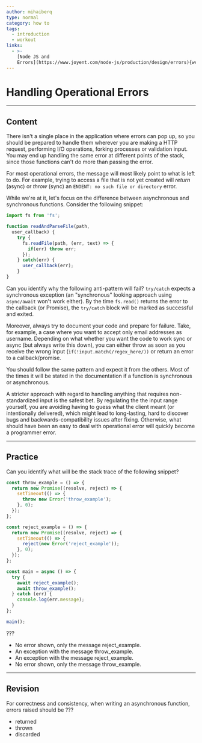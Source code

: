 ```yaml
---
author: mihaiberq
type: normal
category: how to
tags:
  - introduction
  - workout
links:
  - >-
    [Node JS and
    Errors](https://www.joyent.com/node-js/production/design/errors){website}
---
```


# Handling Operational Errors


---

## Content

There isn't a single place in the application where errors can pop up, so you should be prepared to handle them wherever you are making a HTTP request, performing I/O operations, forking processes or validation input. You may end up handling the same error at different points of the stack, since those functions can't do more than passing the error.

For most operational errors, the message will most likely point to what is left to do. For example, trying to access a file that is not yet created will *return* (async) or *throw* (sync) an `ENOENT: no such file or directory` error.

While we're at it, let's focus on the difference between asynchronous and synchronous functions. Consider the following snippet:

```javascript
import fs from 'fs';

function readAndParseFile(path,
  user_callback) {
    try {
      fs.readFile(path, (err, text) => {
        if(err) throw err;
      });
    } catch(err) {
      user_callback(err);
    }
}
```

Can you identify why the following anti-pattern will fail? `try/catch` expects a synchronous exception (an "synchronous" looking approach using `async/await` won't work either). By the time `fs.read()` returns the error to the callback (or Promise), the `try/catch` block will be marked as successful and exited.

Moreover, always try to document your code and prepare for failure. Take, for example, a case where you want to accept only email addresses as username. Depending on what whether you want the code to work sync or async (but always write this down), you can either throw as soon as you receive the wrong input (`if(!input.match(/regex_here/))` or return an error to a callback/promise.

You should follow the same pattern and expect it from the others. Most of the times it will be stated in the documentation if a function is synchronous or asynchronous.

A stricter approach with regard to handling anything that requires non-standardized input is the safest bet. By regulating the the input range yourself, you are avoiding having to guess what the client meant (or intentionally delivered), which might lead to long-lasting, hard to discover bugs and backwards-compatibility issues after fixing. Otherwise, what should have been an easy to deal with operational error will quickly become a programmer error.


---

## Practice

Can you identify what will be the stack trace of the following snippet?

```javascript
const throw_example = () => {
  return new Promise((resolve, reject) => {
    setTimeout(() => {
      throw new Error('throw_example');
    }, 0);
  });
};

const reject_example = () => {
  return new Promise((resolve, reject) => {
    setTimeout(() => {
      reject(new Error('reject_example'));
    }, 0);
  });
};

const main = async () => {
  try {
    await reject_example();
    await throw_example();
  } catch (err) {
    console.log(err.message);
  }
};

main();
```

???

- No error shown, only the message reject_example.
- An exception with the message throw_example.
- An exception with the message reject_example.
- No error shown, only the message throw_example.


---

## Revision

For correctness and consistency, when writing an asynchronous function, errors raised should be ???

- returned
- thrown
- discarded
